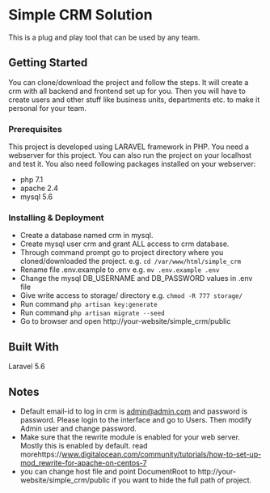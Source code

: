 # Simple CRM Solution
This is a plug and play tool that can be used by any team.

## Getting Started
You can clone/download the project and follow the steps. It will create a crm with all backend and frontend set up for you.
Then you will have to create users and other stuff like business units, departments etc. to make it personal for your team.

### Prerequisites
This project is developed using LARAVEL framework in PHP.
You need a webserver for this project. You can also run the project on your localhost and test it.
You also need following packages installed on your webserver:
* php 7.1 
* apache 2.4 
* mysql 5.6 

### Installing & Deployment
* Create a database named crm in mysql.
* Create mysql user crm and grant ALL access to crm database.
* Through command prompt go to project directory where you cloned/downloaded the project. e.g. ```cd /var/www/html/simple_crm```
* Rename file .env.example to .env e.g. ```mv .env.example .env```
* Change the mysql DB_USERNAME and DB_PASSWORD values in .env file
* Give write access to storage/ directory e.g. ```chmod -R 777 storage/```
* Run command ```php artisan key:generate```
* Run command ```php artisan migrate --seed```
* Go to browser and open http://your-website/simple_crm/public

## Built With
Laravel 5.6

## Notes
* Default email-id to log in crm is admin@admin.com and password is password. Please login to the interface and go to Users. Then modify Admin user and change password.
* Make sure that the rewrite module is enabled for your web server. Mostly this is enabled by default. read morehttps://www.digitalocean.com/community/tutorials/how-to-set-up-mod_rewrite-for-apache-on-centos-7
* you can change host file and point DocumentRoot to http://your-website/simple_crm/public if you want to hide the full path of project.

